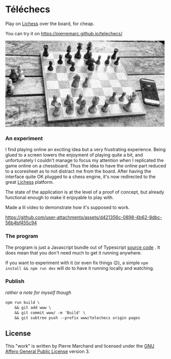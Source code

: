# Téléchecs

Play on [Lichess](https://lichess.org/) over the board, for cheap.

You can try it on https://pierremarc.github.io/telechecs/

![scene with a chess set and a smartphone running Téléchecs](./picture.jpg)

### An experiment

I find playing online an exciting idea but a very frustrating experience. Being glued to a screen lowers the enjoyment of playing quite a bit, and unfortunately I couldn't manage to focus my attention when I replicated the game online on a chessboard. Thus the idea to have the online part reduced to a scoresheet as to not distract me from the board. After having the interface quite OK plugged to a chess engine, it's now redirected to the great [Lichess](https://lichess.org/) platform.

The state of the application is at the level of a proof of concept, but already functional enough to make it enjoyable to play with.

Made a lil video to demonstrate how it's supposed to work.

https://github.com/user-attachments/assets/d421356c-0898-4b62-8dbc-56b4bf455c94

### The program

The program is just a Javascript bundle out of Typescript [source code](./src/) . It does mean that you don't need much to get it running anywhere.

If you want to experiment with it (or even fix things 😉), a simple `npm install && npm run dev` will do to have it running locally and watching.

### Publish

_rather a note for myself though_

```
npm run build \
    && git add www \
    && git commit www/ -m 'Build' \
    && git subtree push --prefix www/telechecs origin pages
```

## License

This "work" is written by Pierre Marchand and licensed under the [GNU Affero General Public License](https://www.gnu.org/licenses/agpl-3.0.en.html) version 3.
